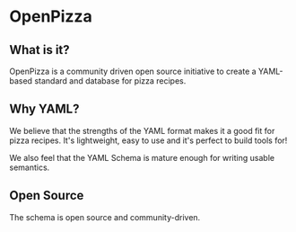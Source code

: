 # OpenPizza

## What is it?

OpenPizza is a community driven open source initiative to create a YAML-based standard and database for pizza recipes.

## Why YAML?

We believe that the strengths of the YAML format makes it a good fit for pizza recipes. It's lightweight, easy to use and it's perfect to build tools for!

We also feel that the YAML Schema is mature enough for writing usable semantics.

## Open Source

The schema is open source and community-driven.
